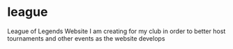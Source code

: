 league
======

League of Legends Website I am creating for my club in order to better host tournaments and other events as the website develops
